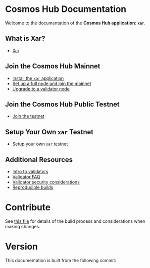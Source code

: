 # Cosmos Hub Documentation

Welcome to the documentation of the **Cosmos Hub application: `xar`**.

## What is Xar?

- [Xar](./what-is-xar.md)

## Join the Cosmos Hub Mainnet

- [Install the `xar` application](./installation.md)
- [Set up a full node and join the mainnet](./join-mainnet.md)
- [Upgrade to a validator node](./validators/validator-setup.md)

## Join the Cosmos Hub Public Testnet

- [Join the testnet](./join-testnet.md)

## Setup Your Own `xar` Testnet

- [Setup your own `xar` testnet](./deploy-testnet.md)

## Additional Resources

- [Intro to validators](./validators/overview.md)
- [Validator FAQ](./validators/validator-faq.md)
- [Validator security considerations](./validators/security.md)
- [Reproducible builds](./reproducible-builds.md)

# Contribute

See [this file](https://github.com/xar-network/xar-network/blob/master/docs/DOCS_README.md) for details of the build process and
considerations when making changes.

# Version

 This documentation is built from the following commit:
